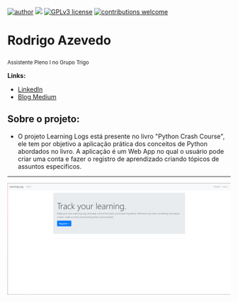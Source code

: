 [![author](https://img.shields.io/badge/author-razevedo1994-red.svg)](https://www.linkedin.com/in/azevedo94/) [![](https://img.shields.io/badge/python-3.7+-blue.svg)](https://www.python.org/downloads/release/python-365/) [![GPLv3 license](https://img.shields.io/badge/License-GPLv3-blue.svg)](http://perso.crans.org/besson/LICENSE.html) [![contributions welcome](https://img.shields.io/badge/contributions-welcome-brightgreen.svg?style=flat)](https://github.com/carlosfab/data_science/issues)

# Rodrigo Azevedo
<sub>Assistente Pleno I no Grupo Trigo</sub>

**Links:**
* [LinkedIn](https://www.linkedin.com/in/azevedo94/)
* [Blog Medium](https://bit.ly/33QJREb)



## Sobre o projeto:

* O projeto Learning Logs está presente no livro "Python Crash Course", ele tem por objetivo a aplicação prática dos conceitos de Python abordados no livro. A aplicação é um Web App no qual o usuário pode criar uma conta e fazer o registro de aprendizado criando tópicos de assuntos especificos. 


---

<p align="center">
  <img src="project.PNG" >
</p>
